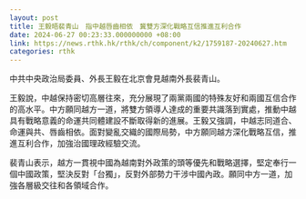 ```yaml
---
layout: post
title: 王毅晤裴青山　指中越唇齒相依　冀雙方深化戰略互信推進互利合作
date: 2024-06-27 00:23:33.000000000 +08:00
link: https://news.rthk.hk/rthk/ch/component/k2/1759187-20240627.htm
categories: rthk
---
```


中共中央政治局委員、外長王毅在北京會見越南外長裴青山。

王毅說，中越保持密切高層往來，充分展現了兩黨兩國的特殊友好和兩國互信合作的高水平。中方願同越方一道，將雙方領導人達成的重要共識落到實處，推動中越具有戰略意義的命運共同體建設不斷取得新的進展。王毅又強調，中越志同道合、命運與共、唇齒相依。面對變亂交織的國際局勢，中方願同越方深化戰略互信，推進互利合作，加強治國理政經驗交流。

裴青山表示，越方一貫視中國為越南對外政策的頭等優先和戰略選擇，堅定奉行一個中國政策，堅決反對「台獨」，反對外部勢力干涉中國內政。願同中方一道，加強各層級交往和各領域合作。
